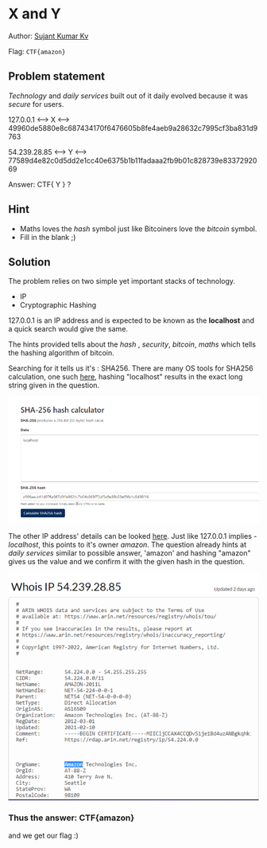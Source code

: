 # **X and Y**

Author: [Sujant Kumar Kv](https://github.com/sujantkumarkv)

Flag: `CTF{amazon}`


## **Problem statement**


*Technology* and *daily services* built out of it daily evolved because it was *secure* for users.

127.0.0.1 <--> X <--> 49960de5880e8c687434170f6476605b8fe4aeb9a28632c7995cf3ba831d9763


54.239.28.85 <--> Y <--> 77589d4e82c0d5dd2e1cc40e6375b1b11fadaaa2fb9b01c828739e8337292069

Answer: CTF{ Y } ?


## Hint
- Maths loves the *hash* symbol just like Bitcoiners love the *bitcoin* symbol.
- Fill in the blank ;)



## Solution

The problem relies on two simple yet important stacks of technology.

- IP
- Cryptographic Hashing

127.0.0.1 is an IP address and is expected to be known as the **localhost** and a quick search would give the same. 

The hints provided tells about the *hash* , *security*, *bitcoin*, *maths* which tells the hashing algorithm of bitcoin.

Searching for it tells us it's : SHA256. There are many OS tools for SHA256 calculation, one such [here](https://xorbin.com/tools/sha256-hash-calculator), hashing "localhost" results in the exact long string given in the question. 

![localhost-hash](localhost-hash.png)

The other IP address' details can be looked [here](https://www.whois.com/whois/54.239.28.85). Just like 127.0.0.1 implies - *localhost*, this points to it's owner *amazon*. The question already hints at *daily services* similar to possible answer, 'amazon' and hashing "amazon" gives us the value and we confirm it with the given hash in the question.

![whois-amazon](whois-amazon.png)

### Thus the answer: CTF{amazon}
and we get our flag :)
